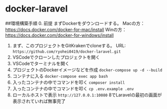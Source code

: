 # docker-laravel
##環境構築手順
0. 前提
  まずDockerをダウンロードする。
  Macの方：https://docs.docker.com/docker-for-mac/install
  Winの方：https://docs.docker.com/docker-for-windows/install
1. まず、このプロジェクトをGitKrakenでcloneする。
 URL: `https://github.com/ryohei0419/docker-laravel.git`
2. VSCodeでクローンしたプロジェクトを開く
3. VSCodeでターミナルを開く
4. プロジェクトのDockerイメージなどを作成
`docker-compose up -d --build`
5. コンテナに入る
`docker-compose exec app bash`
6. 入ったコンテナの中でコマンドを叩く
`composer install`
7. 入ったコンテナの中でコマンドを叩く
`cp .env.example .env`
8. ローカルホストで表示
`http://127.0.0.1:10080`
8でLaravelの最初の画面が表示されていれば無事完了
